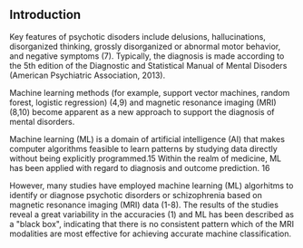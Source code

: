## Introduction

Key features of psychotic disoders include delusions, hallucinations, disorganized thinking, grossly disorganized or abnormal motor behavior, and negative symptoms (7). Typically, the diagnosis is made according to the 5th edition of the Diagnostic and Statistical Manual of Mental Disoders (American Psychiatric Association, 2013). 

Machine learning methods (for example, support vector machines, random forest, logistic regression) (4,9) and magnetic resonance imaging (MRI) (8,10) become apparent as a new  approach to support the diagnosis of mental disorders.

Machine learning (ML) is a domain of artificial intelligence (AI) that makes computer algorithms feasible to learn patterns by studying data directly without being explicitly programmed.15 Within the realm of medicine, ML has been applied with regard to diagnosis and outcome prediction. 16

However, many studies have employed machine learning (ML) algorhitms to identify or diagnose psychotic disorders or schizophrenia based on magnetic resonance imaging (MRI) data (1-8). The results of the studies reveal a great variability in the accuracies (1) and ML has been described as a "black box", indicating that there is no consistent pattern which of the MRI modalities are most effective for achieving accurate machine classification.


